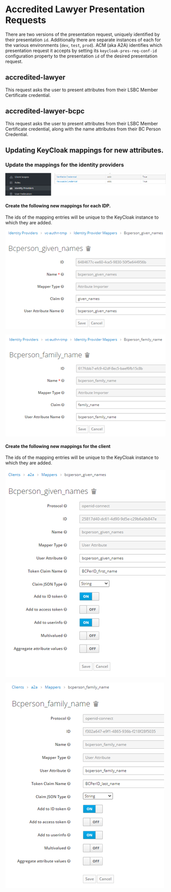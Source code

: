 # Accredited Lawyer Presentation Requests

There are two versions of the presentation request, uniquely identified by their presentation `id`.  Additionally there are separate instances of each for the various environments (`dev`, `test`, `prod`).  ACM (aka A2A) identifies which presentation request it accepts by setting its `keycloak-pres-req-conf-id` configuration property to the presentation `id` of the desired presentation request.

## accredited-lawyer

This request asks the user to present attributes from their LSBC Member Certificate credential.

## accredited-lawyer-bcpc

This request asks the user to present attributes from their LSBC Member Certificate credential, along with the name attributes from their BC Person Credential.

## Updating KeyCloak mappings for new attributes.

### Update the mappings for the identity providers

![Identity Providers](idps.png)

#### Create the following new mappings for each IDP.

The ids of the mapping entries will be unique to the KeyCloak instance to which they are added.

![IDP Given Name Mapping](idp_bcperson_given_names.png)

![IDP Family Name Mapping](idp_bcperson_family_name.png)

#### Create the following new mappings for the client

The ids of the mapping entries will be unique to the KeyCloak instance to which they are added.

![Client Given Name Mapping](client_bcperson_given_names.png)

![Client Family Name Mapping](client_bcperson_family_name.png)




